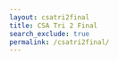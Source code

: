 ```yaml
---
layout: csatri2final 
title: CSA Tri 2 Final
search_exclude: true
permalink: /csatri2final/
---
```

